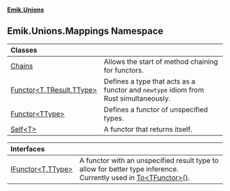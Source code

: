 #### [Emik.Unions](index.md 'index')

## Emik.Unions.Mappings Namespace

| Classes | |
| :--- | :--- |
| [Chains](Chains.md 'Emik.Unions.Mappings.Chains') | Allows the start of method chaining for functors. |
| [Functor&lt;T,TResult,TType&gt;](Functor_T,TResult,TType_.md 'Emik.Unions.Mappings.Functor<T,TResult,TType>') | Defines a type that acts as a functor and `newtype` idiom from Rust simultaneously. |
| [Functor&lt;TType&gt;](Functor_TType_.md 'Emik.Unions.Mappings.Functor<TType>') | Defines a functor of unspecified types. |
| [Self&lt;T&gt;](Self_T_.md 'Emik.Unions.Mappings.Self<T>') | A functor that returns itself. |

| Interfaces | |
| :--- | :--- |
| [IFunctor&lt;T,TType&gt;](IFunctor_T,TType_.md 'Emik.Unions.Mappings.IFunctor<T,TType>') | A functor with an unspecified result type to allow for better type inference.<br/>Currently used in [To&lt;TFunctor&gt;()](Functor_T,TResult,TType_.To_TFunctor_().md 'Emik.Unions.Mappings.Functor<T,TResult,TType>.To<TFunctor>()'). |

